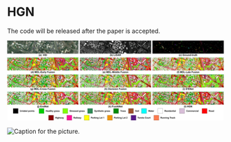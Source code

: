 # HGN

The code will be released after the paper is accepted.

![Caption for the picture.](figtures/Houston2013-result.png)

![Caption for the picture.](figtures/Augsburg-result.png)